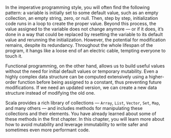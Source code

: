 In the imperative programming style, you will often find the following pattern: a variable is initially set to some 
default value, such as an empty collection, an empty string, zero, or null. 
Then, step by step, initialization code runs in a loop to create the proper value. 
Beyond this process, the value assigned to the variable does not change anymore — or if it does, 
it’s done in a way that could be replaced by resetting the variable to its default value and rerunning the initialization. 
However, the potential for modification remains, despite its redundancy. 
Throughout the whole lifespan of the program, it hangs like a loose end of an electric cable, tempting everyone to touch it.

Functional programming, on the other hand, allows us to build useful values without the need for initial default values or temporary mutability. 
Even a highly complex data structure can be computed extensively using a higher-order function before being 
assigned to a constant, thus preventing future modifications. 
If we need an updated version, we can create a new data structure instead of modifying the old one.

Scala provides a rich library of collections — `Array`, `List`, `Vector`, `Set`, `Map`, and many others — 
and includes methods for manipulating these collections and their elements. 
You have already learned about some of these methods in the first chapter. 
In this chapter, you will learn more about how to avoid mutability and leverage immutability to write safer and sometimes 
even more performant code.
